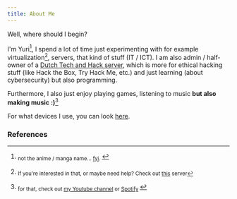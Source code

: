 ```yaml
---
title: About Me
---
```


<!-- THIS SITE IS LICENSED UNDER THE CIR-LICENSE. FOR MORE INFO VISIT https://github.com/Yuri010/CIR-License/
ORIGINAL CAN BE FOUND AT https://github.com/Yuri010/CIR-License/blob/main/License.md -->

Well, where should I begin?

I'm Yuri[^1], I spend a lot of time just experimenting with for example virtualization[^2], servers, that kind of stuff (IT / ICT).
I am also admin / half-owner of a [Dutch Tech and Hack server](https://disboard.org/server/723180597341847602), which is more for ethical hacking stuff (like Hack the Box, Try Hack Me, etc.) and just learning (about cybersecurity) but also programming.

Furthermore, I also just enjoy playing games, listening to music **but also making music :)**[^3]

For what devices I use, you can look [here](https://yuri010.github.io/devices).

### References
[^1]: <sub> not the anime / manga name... [fyi](https://en.wikipedia.org/wiki/Yury). </sub>
[^2]: <sub> If you're interested in that, or maybe need help? Check out [this](https://disboard.org/server/770265840834314283) server
[^3]: <sub> for that, check out [my Youtube channel](https://www.youtube.com/channel/UCYETj63f-z9qQv_zS2hB5cw) or [Spotify](https://open.spotify.com/artist/0bO3ccKgQeovqTa4NJznTh) </sub>
